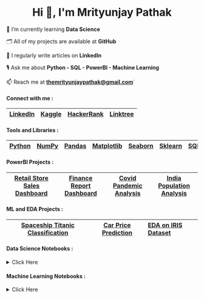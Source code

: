 <h1 align="center">Hi 👋, I'm Mrityunjay Pathak</h1>

🌱 I’m currently learning **Data Science**

🗂️ All of my projects are available at **GitHub**

📝 I regularly write articles on **LinkedIn**

🎙️ Ask me about **Python - SQL - PowerBI - Machine Learning**

📫 Reach me at **themrityunjaypathak@gmail.com**`

<h4 align="left">Connect with me :</h4>

| [LinkedIn](https://www.linkedin.com/in/themrityunjaypathak) | [Kaggle](https://www.kaggle.com/themrityunjaypathak) | [HackerRank](https://www.hackerrank.com/mrityunjaypathak) | [Linktree](https://linktr.ee/MrityunjayPathak) |
|:-:|:-:|:-:|:-:|

<h4 align="left">Tools and Libraries :</h4>

| [Python](https://www.python.org/) | [NumPy](https://numpy.org/) | [Pandas](https://pandas.pydata.org/) | [Matplotlib](https://matplotlib.org/) | [Seaborn](https://seaborn.pydata.org/) | [Sklearn](https://scikit-learn.org/stable/) | [SQL](https://www.mysql.com/) | [PowerBI](https://powerbi.microsoft.com/en-in/) |  
|:-:|:-:|:-:|:-:|:-:|:-:|:-:|:-:|

<h4 align="left">PowerBI Projects :</h4>

| [Retail Store Sales Dashboard](https://github.com/TheMrityunjayPathak/RetailStoreSalesDashboard) | [Finance Report Dashboard](https://github.com/TheMrityunjayPathak/FinanceReportDashboard) | [Covid Pandemic Analysis](https://github.com/TheMrityunjayPathak/CovidPandemicAnalysis) | [India Population Analysis](https://github.com/TheMrityunjayPathak/IndiaPopulationAnalysis) |
|:-:|:-:|:-:|:-:|

<h4 align="left">ML and EDA Projects :</h4>

| [Spaceship Titanic Classification](https://github.com/TheMrityunjayPathak/SpaceshipTitanicClassification) | [Car Price Prediction](https://github.com/TheMrityunjayPathak/CarPricePrediction) | [EDA on IRIS Dataset](https://github.com/TheMrityunjayPathak/ExploratoryDataAnalysis) |
|:-:|:-:|:-|

<h4 align="left">Data Science Notebooks :</h4>
<details>

<summary>Click Here</summary>

> [Python](https://www.kaggle.com/code/themrityunjaypathak/python-tutorial)

> [NumPy](https://www.kaggle.com/code/themrityunjaypathak/numpy-tutorial)

> [Pandas](https://www.kaggle.com/code/themrityunjaypathak/python-tutorial)

> [Matplotlib](https://www.kaggle.com/code/themrityunjaypathak/matplotlib-tutorial) 

</details>

<h4 align="left">Machine Learning Notebooks :</h4>
<details>

<summary>Click Here</summary>

> [Linear Regression](https://www.kaggle.com/code/themrityunjaypathak/linearregression)

> [Logistic Regression](https://www.kaggle.com/code/themrityunjaypathak/logisticregression)

> [Decision Trees](https://www.kaggle.com/code/themrityunjaypathak/decision-tree)

> [Random Forests](https://www.kaggle.com/code/themrityunjaypathak/random-forest)

> [Support Vector Machines (SVM)](https://www.kaggle.com/code/themrityunjaypathak/support-vector-machine)

> [K-Nearest Neighbors (KNN)](https://www.kaggle.com/code/themrityunjaypathak/knn-classification)

> [K-Means Clustering](https://www.kaggle.com/code/themrityunjaypathak/k-means-clustering-algorithm)

> [K-Fold Cross Validation](https://www.kaggle.com/code/themrityunjaypathak/k-fold-cross-validation)

> [Naive Bayes](https://www.kaggle.com/code/themrityunjaypathak/spam-detection-using-naive-bayes)

> [Principal Component Analysis (PCA)](https://www.kaggle.com/code/themrityunjaypathak/principal-component-analysis)

> [Bagging Ensemble](https://www.kaggle.com/code/themrityunjaypathak/bagging-ensemble-technique)

> [Saving Model to a File](https://www.kaggle.com/code/themrityunjaypathak/saving-model-to-a-file)

</details>




